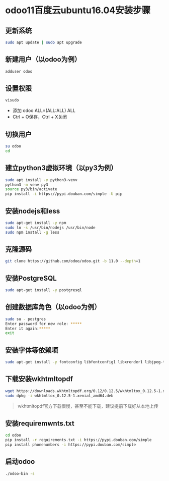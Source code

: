 # odoo11百度云ubuntu16.04安装步骤

## 更新系统

```bash
sudo apt update | sudo apt upgrade
```

## 新建用户（以odoo为例）

```bash
adduser odoo
```

## 设置权限

```bash
visudo
```
- 添加 odoo ALL=(ALL:ALL) ALL
- Ctrl + O保存，Ctrl + X关闭
## 切换用户

```bash
su odoo
cd
```

## 建立python3虚拟环境（以py3为例）

```bash
sudo apt install -y python3-venv
python3 -m venv py3
source py3/bin/activate
pip install -i https://pypi.douban.com/simple -U pip
```

## 安装nodejs和less

```bash
sudo apt-get install -y npm
sudo ln -s /usr/bin/nodejs /usr/bin/node
sudo npm install -g less
```

## 克隆源码

```bash
git clone https://github.com/odoo/odoo.git -b 11.0 --depth=1
```

## 安装PostgreSQL

```bash
sudo apt-get install -y postgresql
```

## 创建数据库角色（以odoo为例）

```bash
sudo su - postgres
Enter password for new role: *****
Enter it again:*****
exit
```

## 安装字体等依赖项

```bash
sudo apt-get install -y fontconfig libfontconfig1 libxrender1 libjpeg-turbo8 libfontenc1 libxfont1 x11-common xfonts-75dpi xfonts-base xfonts-encodings xfonts-utils libldap2-dev libsasl2-dev ttf-wqy-zenhei ttf-wqy-microhei
```

## 下载安装wkhtmltopdf

```bash
wget https://downloads.wkhtmltopdf.org/0.12/0.12.5/wkhtmltox_0.12.5-1.xenial_amd64.deb
sudo dpkg -i wkhtmltox_0.12.5-1.xenial_amd64.deb
```

> wkhtmltopdf官方下载很慢，甚至不能下载，建议提前下载好从本地上传

## 安装requiremwnts.txt

```bash
cd odoo
pip install -r requirements.txt -i https://pypi.douban.com/simple
pip install phonenumbers -i https://pypi.douban.com/simple
```

## 启动odoo

```bash
./odoo-bin -s
```
